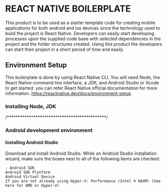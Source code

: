 # REACT NATIVE BOILERPLATE

This product is to be used as a starter template code for creating mobile applications for both android and ios devices since the technology used to build the project is React Native. Developers can easily start developing processes upon the supplied code base with selected dependencies in the project and the folder structures created. Using this product the developers can start their project in a short period of time and easily.

## Environment Setup

 This boilerplate is done by using React Native CLI. You will need Node, the React Native command line interface, a JDK, and Android Studio or Xcode to get started.
 you can refer React Native official documentation for more information. https://reactnative.dev/docs/environment-setup

### Installing Node, JDK

/*********************************************/

### Android development environment

#### Installing Android Studio

Download and install Android Studio. While on Android Studio installation wizard, make sure the boxes next to all of the following items are checked:

    - Android SDK
    Android SDK Platform
    Android Virtual Device
    If you are not already using Hyper-V: Performance (Intel ® HAXM) (See here for AMD or Hyper-V)

